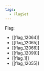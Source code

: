 ```yaml
---
tags:
  - FlagSet
---
```

Flag:
- [[flag_12064]]
- [[flag_12065]]
- [[flag_12066]]
- [[flag_12099]]
- [[flag_1]]
- [[flag_12055]]
